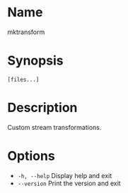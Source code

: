 # Name

mktransform

# Synopsis

```
[files...]
```

# Description

Custom stream transformations.

# Options

* `-h, --help` Display help and exit
* `--version` Print the version and exit

